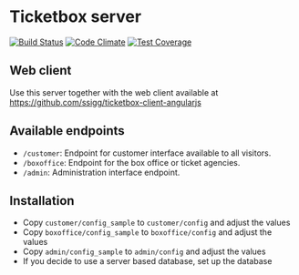 # Ticketbox server

[![Build Status](https://travis-ci.org/ssigg/ticketbox-server-php.svg?branch=master)](https://travis-ci.org/ssigg/ticketbox-server-php) [![Code Climate](https://codeclimate.com/github/ssigg/ticketbox-server-php/badges/gpa.svg)](https://codeclimate.com/github/ssigg/ticketbox-server-php) [![Test Coverage](https://codeclimate.com/github/ssigg/ticketbox-server-php/badges/coverage.svg)](https://codeclimate.com/github/ssigg/ticketbox-server-php/coverage)

## Web client
Use this server together with the web client available at https://github.com/ssigg/ticketbox-client-angularjs

## Available endpoints
* `/customer`: Endpoint for customer interface available to all visitors.
* `/boxoffice`: Endpoint for the box office or ticket agencies.
* `/admin`: Administration interface endpoint.


## Installation
* Copy `customer/config_sample` to `customer/config` and adjust the values
* Copy `boxoffice/config_sample` to `boxoffice/config` and adjust the values
* Copy `admin/config_sample` to `admin/config` and adjust the values
* If you decide to use a server based database, set up the database
